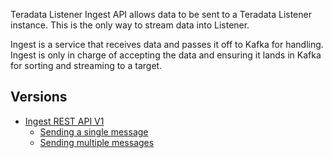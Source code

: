 Teradata Listener Ingest API allows data to be sent to a Teradata Listener instance. This is the only way to stream data into Listener.

Ingest is a service that receives data and passes it off to Kafka for handling. Ingest is only in charge of accepting the data and ensuring it lands in Kafka for sorting and streaming to a target.

## Versions

* [Ingest REST API V1](v1/index.md)
  * [Sending a single message](v1/message.md)
  * [Sending multiple messages](v1/messages.md)
